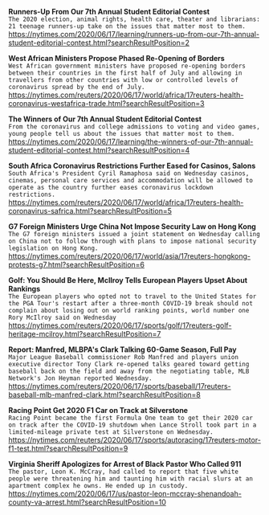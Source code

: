 **Runners-Up From Our 7th Annual Student Editorial Contest**\
`The 2020 election, animal rights, health care, theater and librarians: 21 teenage runners-up take on the issues that matter most to them.`\
https://nytimes.com/2020/06/17/learning/runners-up-from-our-7th-annual-student-editorial-contest.html?searchResultPosition=2

**West African Ministers Propose Phased Re-Opening of Borders**\
`West African government ministers have proposed re-opening borders between their countries in the first half of July and allowing in travellers from other countries with low or controlled levels of coronavirus spread by the end of July.`\
https://nytimes.com/reuters/2020/06/17/world/africa/17reuters-health-coronavirus-westafrica-trade.html?searchResultPosition=3

**The Winners of Our 7th Annual Student Editorial Contest**\
`From the coronavirus and college admissions to voting and video games, young people tell us about the issues that matter most to them.`\
https://nytimes.com/2020/06/17/learning/the-winners-of-our-7th-annual-student-editorial-contest.html?searchResultPosition=4

**South Africa Coronavirus Restrictions Further Eased for Casinos, Salons**\
`South Africa's President Cyril Ramaphosa said on Wednesday casinos, cinemas, personal care services and accommodation will be allowed to operate as the country further eases coronavirus lockdown restrictions. `\
https://nytimes.com/reuters/2020/06/17/world/africa/17reuters-health-coronavirus-safrica.html?searchResultPosition=5

**G7 Foreign Ministers Urge China Not Impose Security Law on Hong Kong**\
`The G7 foreign ministers issued a joint statement on Wednesday calling on China not to follow through with plans to impose national security legislation on Hong Kong.`\
https://nytimes.com/reuters/2020/06/17/world/asia/17reuters-hongkong-protests-g7.html?searchResultPosition=6

**Golf: You Should Be Here, McIlroy Tells European Players Upset About Rankings**\
`The European players who opted not to travel to the United States for the PGA Tour's restart after a three-month COVID-19 break should not complain about losing out on world ranking points, world number one Rory McIlroy said on Wednesday `\
https://nytimes.com/reuters/2020/06/17/sports/golf/17reuters-golf-heritage-mcilroy.html?searchResultPosition=7

**Report: Manfred, MLBPA's Clark Talking 60-Game Season, Full Pay**\
`Major League Baseball commissioner Rob Manfred and players union executive director Tony Clark re-opened talks geared toward getting baseball back on the field and away from the negotiating table, MLB Network's Jon Heyman reported Wednesday.`\
https://nytimes.com/reuters/2020/06/17/sports/baseball/17reuters-baseball-mlb-manfred-clark.html?searchResultPosition=8

**Racing Point Get 2020 F1 Car on Track at Silverstone**\
`Racing Point became the first Formula One team to get their 2020 car on track after the COVID-19 shutdown when Lance Stroll took part in a limited-mileage private test at Silverstone on Wednesday.`\
https://nytimes.com/reuters/2020/06/17/sports/autoracing/17reuters-motor-f1-test.html?searchResultPosition=9

**Virginia Sheriff Apologizes for Arrest of Black Pastor Who Called 911**\
`The pastor, Leon K. McCray, had called to report that five white people were threatening him and taunting him with racial slurs at an apartment complex he owns. He ended up in custody.`\
https://nytimes.com/2020/06/17/us/pastor-leon-mccray-shenandoah-county-va-arrest.html?searchResultPosition=10

